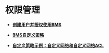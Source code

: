 # 权限管理<a name="bms_umn_0055"></a>

-   **[创建用户并授权使用BMS](创建用户并授权使用BMS.md)**  

-   **[BMS自定义策略](BMS自定义策略.md)**  

-   **[自定义策略示例：自定义网络和自定义网络ACL](自定义策略示例-自定义网络和自定义网络ACL.md)**  


